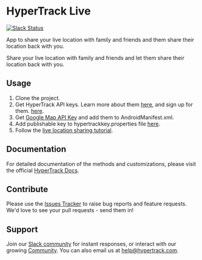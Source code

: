 # HyperTrack Live
[![Slack Status](http://slack.hypertrack.com/badge.svg)](http://slack.hypertrack.com)

App to share your live location with family and friends and them share their location back with you.

Share your live location with family and friends and let them share their location back with you.

## Usage
1. Clone the project.
2. Get HyperTrack API keys. Learn more about them [here](https://docs.hypertrack.com/v3/gettingstarted/authentication.html), and sign up for them. [here](https://dashboard.hypertrack.com/signup).
3. Get [Google Map API Key](https://developers.google.com/maps/documentation/android-api/signup) and add them to AndroidManifest.xml.
4. Add publishable key to hypertrackkey.properties file [here](https://github.com/hypertrack/hypertrack-live-android/blob/master/hypertrackkey.properties).
5. Follow the [live location sharing tutorial](https://www.hypertrack.com/tutorials/live-location-sharing-android-messaging-app).

## Documentation
For detailed documentation of the methods and customizations, please visit the official [HyperTrack Docs](https://docs.hypertrack.com/).

## Contribute
Please use the [Issues Tracker](https://github.com/hypertrack/example-android/issues) to raise bug reports and feature requests. We'd love to see your pull requests - send them in!

## Support
Join our [Slack community](http://slack.hypertrack.com) for instant responses, or interact with our growing [Community](https://community.hypertrack.com). You can also email us at help@hypertrack.com.
